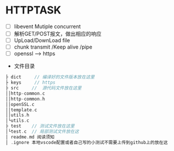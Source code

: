 # HTTPTASK

- [ ] libevent Mutiple concurrent
- [ ] 解析GET/POST报文，做出相应的响应 
- [ ] UpLoad/DownLoad file
- [ ] chunk transmit /Keep alive /pipe
- [ ] openssl --> https

- 文件目录

```c
├ dict     // 编译好的文件版本放在这里
├ keys     // https
├ src     //  源代码文件放在这里
││http-common.c
││http-common.h
││openSSL.c
││template.c
││utils.h
│└utils.c
├ test    // 测试文件放在这里
│└test.c  // 局部测试文件放在这 
│ readme.md 阅读须知
│ .ignore 本地vscode配置或者自己写的小测试不需要上传到github上的放在这

```
